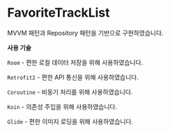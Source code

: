 # FavoriteTrackList

MVVM 패턴과 Repository 패턴을 기반으로 구현하였습니다.

**사용 기술**

`Room` - 편한 로컬 데이터 저장을 위해 사용하였습니다.

`Retrofit2` - 편한 API 통신을 위해 사용하였습니다.

`Coroutine` - 비동기 처리를 위해 사용하였습니다.

`Koin` - 의존성 주입을 위해 사용하였습니다.

`Glide` - 편한 이미지 로딩을 위해 사용하였습니다.



